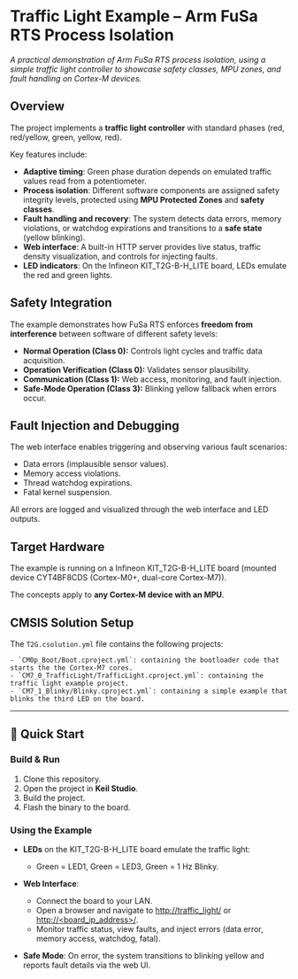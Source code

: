 # Traffic Light Example – Arm FuSa RTS Process Isolation

*A practical demonstration of Arm FuSa RTS process isolation, using a simple traffic light controller to showcase safety classes, MPU zones, and fault handling on Cortex-M devices.*

## Overview

The project implements a **traffic light controller** with standard phases (red, red/yellow, green, yellow, red).

Key features include:

- **Adaptive timing**: Green phase duration depends on emulated traffic values read from a potentiometer.  
- **Process isolation**: Different software components are assigned safety integrity levels, protected using **MPU Protected Zones** and **safety classes**.  
- **Fault handling and recovery**: The system detects data errors, memory violations, or watchdog expirations and transitions to a **safe state** (yellow blinking).  
- **Web interface**: A built-in HTTP server provides live status, traffic density visualization, and controls for injecting faults.  
- **LED indicators**: On the Infineon KIT_T2G-B-H_LITE board, LEDs emulate the red and green lights.

## Safety Integration

The example demonstrates how FuSa RTS enforces **freedom from interference** between software of different safety levels:

- **Normal Operation (Class 0):** Controls light cycles and traffic data acquisition.  
- **Operation Verification (Class 0):** Validates sensor plausibility.  
- **Communication (Class 1):** Web access, monitoring, and fault injection.  
- **Safe-Mode Operation (Class 3):** Blinking yellow fallback when errors occur.

## Fault Injection and Debugging

The web interface enables triggering and observing various fault scenarios:

- Data errors (implausible sensor values).  
- Memory access violations.  
- Thread watchdog expirations.  
- Fatal kernel suspension.  

All errors are logged and visualized through the web interface and LED outputs.

## Target Hardware

The example is running on a Infineon KIT_T2G-B-H_LITE board (mounted device CYT4BF8CDS (Cortex-M0+, dual-core Cortex-M7)).

The concepts apply to **any Cortex-M device with an MPU**.

## CMSIS Solution Setup

The `T2G.csolution.yml` file contains the following projects:

    - `CM0p_Boot/Boot.cproject.yml`: containing the bootloader code that starts the the Cortex-M7 cores.
    - `CM7_0_TrafficLight/TrafficLight.cproject.yml`: containing the traffic light example project.
    - `CM7_1_Blinky/Blinky.cproject.yml`: containing a simple example that blinks the third LED on the board.

---

## 🚀 Quick Start

### Build & Run

1. Clone this repository.  
1. Open the project in **Keil Studio**.
1. Build the project.
1. Flash the binary to the board.  

### Using the Example

- **LEDs** on the KIT_T2G-B-H_LITE board emulate the traffic light:
    - Green = LED1, Green = LED3, Green = 1 Hz Blinky.  

- **Web Interface**:  
    - Connect the board to your LAN.  
    - Open a browser and navigate to [http://traffic_light/](http://traffic_light/) or [http://<board_ip_address>/](http://<board_ip_address>/).
    - Monitor traffic status, view faults, and inject errors (data error, memory access, watchdog, fatal).

- **Safe Mode**: On error, the system transitions to blinking yellow and reports fault details via the web UI.
